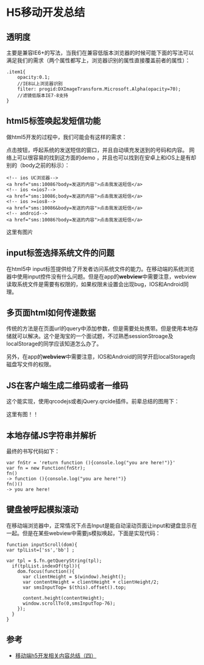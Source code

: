 # H5移动开发总结


## 透明度

主要是兼容IE6+的写法，当我们在兼容低版本浏览器的时候可能下面的写法可以满足我们的需求（两个属性都写上，浏览器识别的属性直接覆盖前者的属性）：

```
.item1{ 
    opacity:0.1; 
    //IE8以上浏览器识别 
    filter: progid:DXImageTransform.Microsoft.Alpha(opacity=70); 
    //滤镜低版本IE7-8支持 
}
```
## html5标签唤起发短信功能

做html5开发的过程中，我们可能会有这样的需求：

点击按钮，呼起系统的发送短信的窗口，并且自动填充发送到的号码和内容。
网络上可以很容易的找到这方面的demo ，并且也可以找到在安卓上和iOS上是有却别的（body之前的标示）：

```
<!-- ios UC浏览器--> 
<a href="sms:10086?body=发送的内容">点击我发送短信</a> 
<!-- ios <=ios7--> 
<a href="sms:10086;body=发送的内容">点击我发送短信</a> 
<!-- ios >=ios8--> 
<a href="sms:10086&body=发送的内容">点击我发送短信</a> 
<!-- android--> 
<a href="sms:10086?body=发送的内容">点击我发送短信</a>
```

这里有图片

## input标签选择系统文件的问题

在html5中 input标签提供给了开发者访问系统文件的能力。在移动端的系统浏览器中使用input控件没有什么问题。但是在app的**webview**中需要注意，webview读取系统文件是需要有权限的，如果权限未设置会出现bug，IOS和Android同理。

## 多页面html如何传递数据

传统的方法是在页面url的query中添加参数，但是需要处处携带。但是使用本地存储就可以解决。这个是淘宝的一个面试题，不过熟悉sessionStroage及localStorage的同学应该知道怎么办了。

另外，在app的**webview**中需要注意，IOS和Android的同学开启localStorage向磁盘写文件的权限。

## JS在客户端生成二维码或者一维码

这个能实现，使用qrcodejs或者jQuery.qrcide插件。前辈总结的图用下：

这里有图！！


## 本地存储JS字符串并解析

最终的书写代码如下： 

```
var fnStr = 'return function (){console.log("you are here!")}'
var fn = new Function(fnStr);
fn()
-> function (){console.log("you are here!")}
fn()()
-> you are here!
```

## 键盘被呼起模拟滚动

在移动端浏览器中，正常情况下点击Input是能自动滚动页面让input和键盘显示在一起。但是在某些webview中需要js模拟唤起，下面是实现代码：

```
function inputScroll(dom){ 
var tplList=['ss','bb'] ; 
 
var tpl = $.fn.getQueryString(tpl); 
  if(tplList.indexOf(tpl)){ 
    dom.focus(function(){ 
      var clientHeight = $(window).height(); 
      var contentHeight = clientHeight + clientHeight/2; 
      var smsInputTop= $(this).offset().top; 
 
      content.height(contentHeight); 
      window.scrollTo(0,smsInputTop-76); 
    }); 
  } 
}

```







## 参考

- [移动端h5开发相关内容总结（四）](https://github.com/zhiqiang21/blog/issues/27)